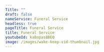 ```yaml
---
Title: ""
draft: false
nameService: Funeral Service
headless: true
pageTitle: Funeral Service
title: Funeral Service
youtubeId: ka8opas8BEQ
image: /images/wake-keep-vid-thumbnail.jpg
---
```

